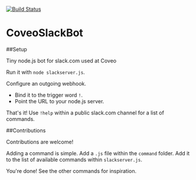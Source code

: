 [![Build Status](https://travis-ci.org/GuiSim/CoveoSlackBot.svg)](https://travis-ci.org/GuiSim/CoveoSlackBot)

CoveoSlackBot
=============

##Setup

Tiny node.js bot for slack.com used at Coveo

Run it with `node slackserver.js`.

Configure an outgoing webhook. 
* Bind it to the trigger word `!`.
* Point the URL to your node.js server.

That's it! Use `!help` within a public slack.com channel for a list of commands.

##Contributions

Contributions are welcome!

Adding a command is simple. Add a `.js` file within the `command` folder.
Add it to the list of available commands within `slackserver.js`.

You're done!
See the other commands for inspiration.

